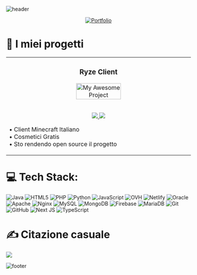 ![header](https://capsule-render.vercel.app/api?type=waving&color=timeGradient&height=200&section=header&text=Ciao%2C%20Sono%20Naza%20👋&fontSize=50&animation=scaleIn&fontAlignY=35&desc=Developer,%20designer%20e%20server%20admin&descSize=20&descAlignY=55&descAlign=50)

<div align="center">

  [![Portfolio](https://img.shields.io/badge/Portfolio-000?style=for-the-badge&logo=firefoxbrowser&logoColor=yellow)](https://naza.ovh)

</div>

# 💾 I miei progetti

<!-- Featured Projects Section -->
<table>
<tr>
<td width="50%">
<h3 align="center">Ryze Client</h3>
<div align="center">  
<a href="#" target="_blank">
<img src="https://naza.ovh/wp-content/uploads/2025/05/Ryzebanner-sito.png" width="50%" alt="My Awesome Project"/>
</a>
<br>
<br>
<p>
<a href="https://github.com/NazaaDev/RyzeClient" target="_blank">
<img src="https://img.shields.io/badge/View_on_GitHub-2ea44f?style=for-the-badge&logo=github"/>
</a>
<a href="https://ryzeclient.xyz" target="_blank">
<img src="https://img.shields.io/badge/Sito_Web-brightgreen?style=for-the-badge&logo=firefoxbrowser&logoColor=white"/>
</a>
</p>
<p align="left">
• Client Minecraft Italiano<br>
• Cosmetici Gratis<br>
• Sto rendendo open source il progetto
</p>
</div>
</td>
</tr>
</table>

# 💻 Tech Stack:
![Java](https://img.shields.io/badge/java-%23ED8B00.svg?style=for-the-badge&logo=openjdk&logoColor=white) ![HTML5](https://img.shields.io/badge/html5-%23E34F26.svg?style=for-the-badge&logo=html5&logoColor=white) ![PHP](https://img.shields.io/badge/php-%23777BB4.svg?style=for-the-badge&logo=php&logoColor=white) ![Python](https://img.shields.io/badge/python-3670A0?style=for-the-badge&logo=python&logoColor=ffdd54) ![JavaScript](https://img.shields.io/badge/javascript-%23323330.svg?style=for-the-badge&logo=javascript&logoColor=%23F7DF1E) ![OVH](https://img.shields.io/badge/ovh-%23123F6D.svg?style=for-the-badge&logo=ovh&logoColor=#123F6D) ![Netlify](https://img.shields.io/badge/netlify-%23000000.svg?style=for-the-badge&logo=netlify&logoColor=#00C7B7) ![Oracle](https://img.shields.io/badge/Oracle-F80000?style=for-the-badge&logo=oracle&logoColor=white) ![Apache](https://img.shields.io/badge/apache-%23D42029.svg?style=for-the-badge&logo=apache&logoColor=white) ![Nginx](https://img.shields.io/badge/nginx-%23009639.svg?style=for-the-badge&logo=nginx&logoColor=white) ![MySQL](https://img.shields.io/badge/mysql-4479A1.svg?style=for-the-badge&logo=mysql&logoColor=white) ![MongoDB](https://img.shields.io/badge/MongoDB-%234ea94b.svg?style=for-the-badge&logo=mongodb&logoColor=white) ![Firebase](https://img.shields.io/badge/firebase-a08021?style=for-the-badge&logo=firebase&logoColor=ffcd34) ![MariaDB](https://img.shields.io/badge/MariaDB-003545?style=for-the-badge&logo=mariadb&logoColor=white) ![Git](https://img.shields.io/badge/git-%23F05033.svg?style=for-the-badge&logo=git&logoColor=white) ![GitHub](https://img.shields.io/badge/github-%23121011.svg?style=for-the-badge&logo=github&logoColor=white) ![Next JS](https://img.shields.io/badge/Next-black?style=for-the-badge&logo=next.js&logoColor=white) ![TypeScript](https://img.shields.io/badge/typescript-%23007ACC.svg?style=for-the-badge&logo=typescript&logoColor=white)

# ✍️ Citazione casuale
![](https://quotes-github-readme.vercel.app/api?type=horizontal&theme=radical)


![footer](https://capsule-render.vercel.app/api?type=waving&color=timeGradient&height=100&section=footer)
